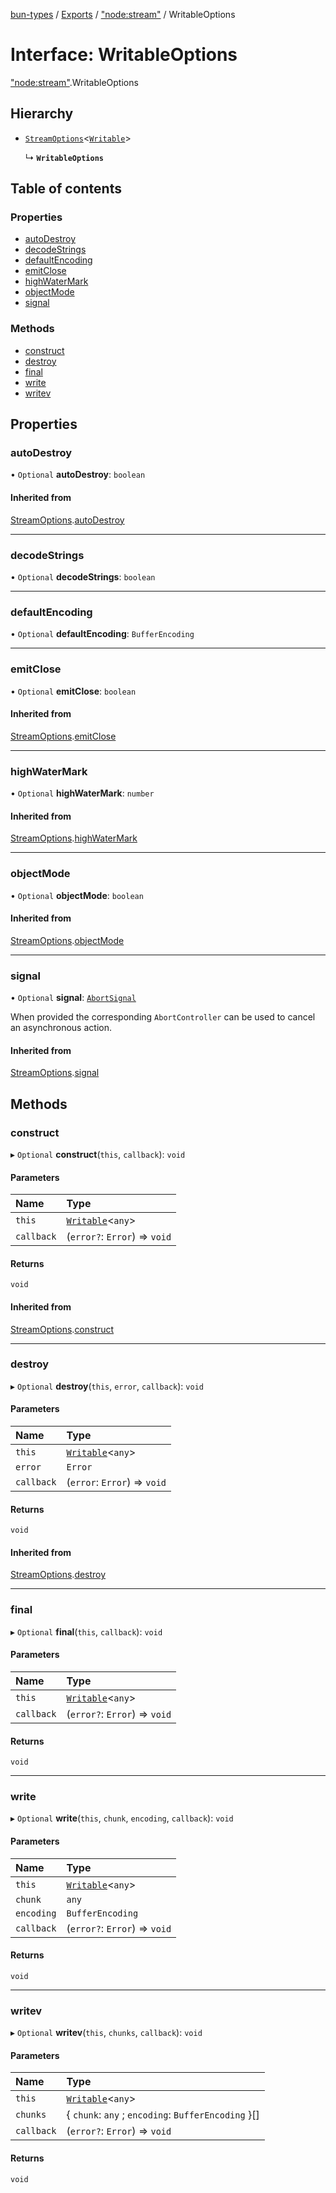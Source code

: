 [bun-types](https://oven-sh.github.io/bun-types/README.md) / [Exports](https://oven-sh.github.io/bun-types/modules.md) / ["node:stream"](https://oven-sh.github.io/bun-types/modules/node_stream_.md) / WritableOptions

# Interface: WritableOptions

["node:stream"](https://oven-sh.github.io/bun-types/modules/node_stream_.md).WritableOptions

## Hierarchy

- [`StreamOptions`](https://oven-sh.github.io/bun-types/interfaces/stream_.StreamOptions.md)<[`Writable`](https://oven-sh.github.io/bun-types/classes/stream_.Writable.md)\>

  ↳ **`WritableOptions`**

## Table of contents

### Properties

- [autoDestroy](https://oven-sh.github.io/bun-types/interfaces/node_stream_.WritableOptions.md#autodestroy)
- [decodeStrings](https://oven-sh.github.io/bun-types/interfaces/node_stream_.WritableOptions.md#decodestrings)
- [defaultEncoding](https://oven-sh.github.io/bun-types/interfaces/node_stream_.WritableOptions.md#defaultencoding)
- [emitClose](https://oven-sh.github.io/bun-types/interfaces/node_stream_.WritableOptions.md#emitclose)
- [highWaterMark](https://oven-sh.github.io/bun-types/interfaces/node_stream_.WritableOptions.md#highwatermark)
- [objectMode](https://oven-sh.github.io/bun-types/interfaces/node_stream_.WritableOptions.md#objectmode)
- [signal](https://oven-sh.github.io/bun-types/interfaces/node_stream_.WritableOptions.md#signal)

### Methods

- [construct](https://oven-sh.github.io/bun-types/interfaces/node_stream_.WritableOptions.md#construct)
- [destroy](https://oven-sh.github.io/bun-types/interfaces/node_stream_.WritableOptions.md#destroy)
- [final](https://oven-sh.github.io/bun-types/interfaces/node_stream_.WritableOptions.md#final)
- [write](https://oven-sh.github.io/bun-types/interfaces/node_stream_.WritableOptions.md#write)
- [writev](https://oven-sh.github.io/bun-types/interfaces/node_stream_.WritableOptions.md#writev)

## Properties

### autoDestroy

• `Optional` **autoDestroy**: `boolean`

#### Inherited from

[StreamOptions](https://oven-sh.github.io/bun-types/interfaces/stream_.StreamOptions.md).[autoDestroy](https://oven-sh.github.io/bun-types/interfaces/stream_.StreamOptions.md#autodestroy)

___

### decodeStrings

• `Optional` **decodeStrings**: `boolean`

___

### defaultEncoding

• `Optional` **defaultEncoding**: `BufferEncoding`

___

### emitClose

• `Optional` **emitClose**: `boolean`

#### Inherited from

[StreamOptions](https://oven-sh.github.io/bun-types/interfaces/stream_.StreamOptions.md).[emitClose](https://oven-sh.github.io/bun-types/interfaces/stream_.StreamOptions.md#emitclose)

___

### highWaterMark

• `Optional` **highWaterMark**: `number`

#### Inherited from

[StreamOptions](https://oven-sh.github.io/bun-types/interfaces/stream_.StreamOptions.md).[highWaterMark](https://oven-sh.github.io/bun-types/interfaces/stream_.StreamOptions.md#highwatermark)

___

### objectMode

• `Optional` **objectMode**: `boolean`

#### Inherited from

[StreamOptions](https://oven-sh.github.io/bun-types/interfaces/stream_.StreamOptions.md).[objectMode](https://oven-sh.github.io/bun-types/interfaces/stream_.StreamOptions.md#objectmode)

___

### signal

• `Optional` **signal**: [`AbortSignal`](https://oven-sh.github.io/bun-types/modules.md#abortsignal)

When provided the corresponding `AbortController` can be used to cancel an asynchronous action.

#### Inherited from

[StreamOptions](https://oven-sh.github.io/bun-types/interfaces/stream_.StreamOptions.md).[signal](https://oven-sh.github.io/bun-types/interfaces/stream_.StreamOptions.md#signal)

## Methods

### construct

▸ `Optional` **construct**(`this`, `callback`): `void`

#### Parameters

| Name | Type |
| :------ | :------ |
| `this` | [`Writable`](https://oven-sh.github.io/bun-types/classes/stream_.Writable.md)<`any`\> |
| `callback` | (`error?`: `Error`) => `void` |

#### Returns

`void`

#### Inherited from

[StreamOptions](https://oven-sh.github.io/bun-types/interfaces/stream_.StreamOptions.md).[construct](https://oven-sh.github.io/bun-types/interfaces/stream_.StreamOptions.md#construct)

___

### destroy

▸ `Optional` **destroy**(`this`, `error`, `callback`): `void`

#### Parameters

| Name | Type |
| :------ | :------ |
| `this` | [`Writable`](https://oven-sh.github.io/bun-types/classes/stream_.Writable.md)<`any`\> |
| `error` | `Error` |
| `callback` | (`error`: `Error`) => `void` |

#### Returns

`void`

#### Inherited from

[StreamOptions](https://oven-sh.github.io/bun-types/interfaces/stream_.StreamOptions.md).[destroy](https://oven-sh.github.io/bun-types/interfaces/stream_.StreamOptions.md#destroy)

___

### final

▸ `Optional` **final**(`this`, `callback`): `void`

#### Parameters

| Name | Type |
| :------ | :------ |
| `this` | [`Writable`](https://oven-sh.github.io/bun-types/classes/stream_.Writable.md)<`any`\> |
| `callback` | (`error?`: `Error`) => `void` |

#### Returns

`void`

___

### write

▸ `Optional` **write**(`this`, `chunk`, `encoding`, `callback`): `void`

#### Parameters

| Name | Type |
| :------ | :------ |
| `this` | [`Writable`](https://oven-sh.github.io/bun-types/classes/stream_.Writable.md)<`any`\> |
| `chunk` | `any` |
| `encoding` | `BufferEncoding` |
| `callback` | (`error?`: `Error`) => `void` |

#### Returns

`void`

___

### writev

▸ `Optional` **writev**(`this`, `chunks`, `callback`): `void`

#### Parameters

| Name | Type |
| :------ | :------ |
| `this` | [`Writable`](https://oven-sh.github.io/bun-types/classes/stream_.Writable.md)<`any`\> |
| `chunks` | { `chunk`: `any` ; `encoding`: `BufferEncoding`  }[] |
| `callback` | (`error?`: `Error`) => `void` |

#### Returns

`void`
